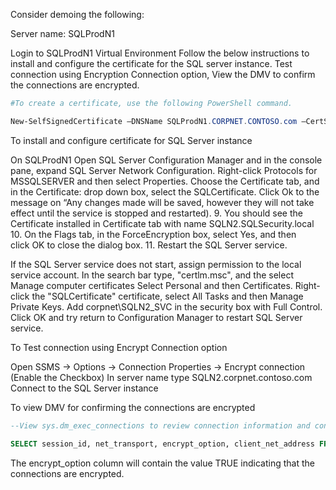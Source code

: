 Consider demoing the following:

Server name: SQLProdN1

Login to SQLProdN1 Virtual Environment
Follow the below instructions to install and configure the certificate for the SQL server instance.
Test connection using Encryption Connection option,
View the DMV to confirm the connections are encrypted.

```powershell
#To create a certificate, use the following PowerShell command. 

New-SelfSignedCertificate –DNSName SQLProdN1.CORPNET.CONTOSO.com –CertStoreLocation Cert:\LocalMachine\My –FriendlyName SQLcertificate –KeySpec KeyExchange

```

To install and configure certificate for SQL Server instance

 On SQLProdN1 Open SQL Server Configuration Manager and in the console pane, expand SQL Server Network Configuration.
 Right-click Protocols for MSSQLSERVER and then select Properties.
 Choose the Certificate tab, and in the Certificate: drop down box, select the SQLCertificate.
 Click Ok to the message on “Any changes made will be saved, however they will not take effect until the service is stopped and restarted).
9. You should see the Certificate installed in Certificate tab with name SQLN2.SQLSecurity.local
10. On the Flags tab, in the ForceEncryption box, select Yes, and then click OK to close the dialog box.
11. Restart the SQL Server service.

If the SQL Server service does not start, assign permission to the local service account.
In the search bar type, "certlm.msc", and the select Manage computer certificates
Select Personal and then Certificates. 
Right-click the "SQLCertificate" certificate, select All Tasks and then Manage Private Keys.
Add corpnet\SQLN2_SVC in the security box with Full Control.
Click OK and try return to Configuration Manager to restart SQL Server service.


To Test connection using Encrypt Connection option

Open SSMS -> Options -> Connection Properties -> Encrypt connection (Enable the Checkbox)
In server name type SQLN2.corpnet.contoso.com
Connect to the SQL Server instance

To view DMV for confirming the connections are encrypted

```SQL
--View sys.dm_exec_connections to review connection information and confirm connections are encrypted.

SELECT session_id, net_transport, encrypt_option, client_net_address FROM sys.dm_exec_connections

````
The encrypt_option column will contain the value TRUE indicating that the connections are encrypted.




